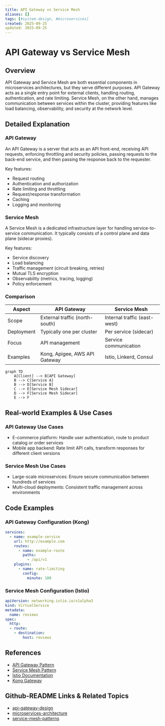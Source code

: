 ```yaml
---
title: API Gateway vs Service Mesh
aliases: []
tags: [#system-design, #microservices]
created: 2025-09-25
updated: 2025-09-25
---
```


# API Gateway vs Service Mesh

## Overview

API Gateway and Service Mesh are both essential components in microservices architectures, but they serve different purposes. API Gateway acts as a single entry point for external clients, handling routing, authentication, and rate limiting. Service Mesh, on the other hand, manages communication between services within the cluster, providing features like load balancing, observability, and security at the network level.

## Detailed Explanation

### API Gateway

An API Gateway is a server that acts as an API front-end, receiving API requests, enforcing throttling and security policies, passing requests to the back-end service, and then passing the response back to the requester.

Key features:
- Request routing
- Authentication and authorization
- Rate limiting and throttling
- Request/response transformation
- Caching
- Logging and monitoring

### Service Mesh

A Service Mesh is a dedicated infrastructure layer for handling service-to-service communication. It typically consists of a control plane and data plane (sidecar proxies).

Key features:
- Service discovery
- Load balancing
- Traffic management (circuit breaking, retries)
- Mutual TLS encryption
- Observability (metrics, tracing, logging)
- Policy enforcement

### Comparison

| Aspect | API Gateway | Service Mesh |
|--------|-------------|--------------|
| Scope | External traffic (north-south) | Internal traffic (east-west) |
| Deployment | Typically one per cluster | Per service (sidecar) |
| Focus | API management | Service communication |
| Examples | Kong, Apigee, AWS API Gateway | Istio, Linkerd, Consul |

```mermaid
graph TD
    A[Client] --> B[API Gateway]
    B --> C[Service A]
    B --> D[Service B]
    C --> E[Service Mesh Sidecar]
    D --> F[Service Mesh Sidecar]
    E --> F
```

## Real-world Examples & Use Cases

### API Gateway Use Cases
- E-commerce platform: Handle user authentication, route to product catalog or order services
- Mobile app backend: Rate limit API calls, transform responses for different client versions

### Service Mesh Use Cases
- Large-scale microservices: Ensure secure communication between hundreds of services
- Multi-cloud deployments: Consistent traffic management across environments

## Code Examples

### API Gateway Configuration (Kong)

```yaml
services:
  - name: example-service
    url: http://example.com
    routes:
      - name: example-route
        paths:
          - /api/v1
    plugins:
      - name: rate-limiting
        config:
          minute: 100
```

### Service Mesh Configuration (Istio)

```yaml
apiVersion: networking.istio.io/v1alpha3
kind: VirtualService
metadata:
  name: reviews
spec:
  http:
  - route:
    - destination:
        host: reviews
```

## References

- [API Gateway Pattern](https://microservices.io/patterns/apigateway.html)
- [Service Mesh Pattern](https://microservices.io/patterns/observability/service-mesh.html)
- [Istio Documentation](https://istio.io/)
- [Kong Gateway](https://konghq.com/kong/)

## Github-README Links & Related Topics

- [api-gateway-design](../api-gateway-design/README.md)
- [microservices-architecture](../microservices-architecture/README.md)
- [service-mesh-patterns](../service-mesh-patterns/README.md)